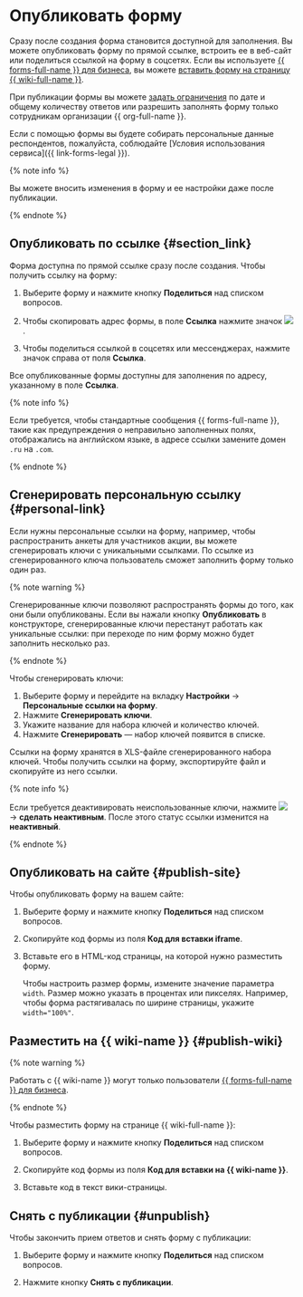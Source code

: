 # Опубликовать форму
Сразу после создания форма становится доступной для заполнения. Вы можете опубликовать форму по прямой ссылке, встроить ее в веб-сайт или поделиться ссылкой на форму в соцсетях. Если вы используете [{{ forms-full-name }} для бизнеса](forms-for-org.md), вы можете [вставить форму на страницу {{ wiki-full-name }}](../wiki/actions/forms.md).

При публикации формы вы можете [задать ограничения](restrictions.md) по дате и общему количеству ответов  или разрешить заполнять форму только сотрудникам организации {{ org-full-name }}.

Если с помощью формы вы будете собирать персональные данные респондентов, пожалуйста, соблюдайте [Условия использования сервиса]({{ link-forms-legal }}).

{% note info %}

Вы можете вносить изменения в форму и ее настройки даже после публикации.

{% endnote %}

## Опубликовать по ссылке {#section_link}

Форма доступна по прямой ссылке сразу после создания. Чтобы получить ссылку на форму:

1. Выберите форму и нажмите кнопку **Поделиться** над списком вопросов.

1. Чтобы скопировать адрес формы, в поле **Ссылка** нажмите значок ![](../_assets/forms/icon-copy.png).

1. Чтобы поделиться ссылкой в соцсетях или мессенджерах, нажмите значок справа от поля **Ссылка**.

Все опубликованные формы доступны для заполнения по адресу, указанному в поле **Ссылка**.


{% note info %}

Если требуется, чтобы стандартные сообщения {{ forms-full-name }}, такие как предупреждения о неправильно заполненных полях, отображались на английском языке, в адресе ссылки замените домен `.ru` на `.com`.

{% endnote %}


## Сгенерировать персональную ссылку {#personal-link}

Если нужны персональные ссылки на форму, например, чтобы распространить анкеты для участников акции, вы можете сгенерировать ключи с уникальными ссылками. По ссылке из сгенерированного ключа пользователь сможет заполнить форму только один раз.

{% note warning %}

Сгенерированные ключи позволяют распространять формы до того, как они были опубликованы. Если вы нажали кнопку **Опубликовать** в конструкторе, сгенерированные ключи перестанут работать как уникальные ссылки: при переходе по ним форму можно будет заполнить несколько раз.

{% endnote %}

Чтобы сгенерировать ключи:
1. Выберите форму и перейдите на вкладку **Настройки** → **Персональные ссылки на форму**.
1. Нажмите **Сгенерировать ключи**.
1. Укажите название для набора ключей и количество ключей.
1. Нажмите **Сгенерировать** — набор ключей появится в списке.

Ссылки на форму хранятся в XLS-файле сгенерированного набора ключей. Чтобы получить ссылки на форму, экспортируйте файл и скопируйте из него ссылки. 

{% note info %}

Если требуется деактивировать неиспользованные ключи, нажмите ![](../_assets/forms/svg/settings.svg) → **сделать неактивным**. После этого статус ссылки изменится на **неактивный**.

{% endnote %}

## Опубликовать на сайте {#publish-site}

Чтобы опубликовать форму на вашем сайте:

1. Выберите форму и нажмите кнопку **Поделиться** над списком вопросов.

1. Скопируйте код формы из поля **Код для вставки iframe**.

1. Вставьте его в HTML-код страницы, на которой нужно разместить форму.

    Чтобы настроить размер формы, измените значение параметра `width`. Размер можно указать в процентах или пикселях. Например, чтобы форма растягивалась по ширине страницы, укажите `width="100%"`. 


## Разместить на {{ wiki-name }} {#publish-wiki}


{% note warning %}

Работать с {{ wiki-name }} могут только пользователи [{{ forms-full-name }} для бизнеса](forms-for-org.md).

{% endnote %}


Чтобы разместить форму на странице {{ wiki-full-name }}:

1. Выберите форму и нажмите кнопку **Поделиться** над списком вопросов.

1. Скопируйте код формы из поля **Код для вставки на {{ wiki-name }}**.

1. Вставьте код в текст вики-страницы.


## Снять с публикации {#unpublish}

Чтобы закончить прием ответов и снять форму с публикации:

1. Выберите форму и нажмите кнопку **Поделиться** над списком вопросов.

1. Нажмите кнопку **Снять с публикации**.
